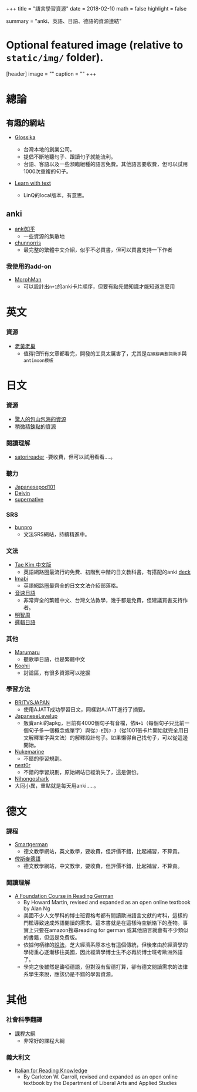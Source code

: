 +++
title = "語言學習資源"
date = 2018-02-10
math = false
highlight = false

summary = "anki、英語、日語、德語的資源連結"
# Optional featured image (relative to `static/img/` folder).
[header]
image = ""
caption = ""
+++


# 總論

## 有趣的網站

- [Glossika](https://ai.glossika.com/?lang=zh-TW)
	- 台灣本地的創業公司。
	- 提倡不斷地聽句子、跟讀句子就能流利。
	- 台語、客語以及一些瀕臨絕種的語言免費。其他語言要收費，但可以試用1000次重複的句子。

- [Learn with text](http://lwt.sourceforge.net)
	- LinQ的local版本，有意思。

## anki

- [anki知乎](https://zhuanlan.zhihu.com/-anki)
	- 一些資源的集散地
- [chunnorris](http://blog.chunnorris.cc/2016/04/anki1.html)
	- 最完整的繁體中文介紹，似乎不必買書，但可以買書支持一下作者


### 我使用的add-on

- [MorphMan](https://github.com/kaegi/MorphMan/)
	- 可以設計出`n+1`的anki卡片順序，但要有點先備知識才能知道怎麼用
	
# 英文

### 資源	

- [老黃老巢](http://www.laohuang.net)
	- 值得把所有文章都看完，開發的工具太厲害了，尤其是`在線辭典劃詞助手`與`antimoon模板`

# 日文

### 資源

- [驚人的包山包海的資源](https://community.wanikani.com/t/the-ultimate-additional-japanese-resources-list/16859)
- [稍微精鍊點的資源](https://github.com/yudataguy/Awesome-Japanese)

### 閱讀理解

- [satorireader](https://www.satorireader.com)
	-要收費，但可以試用看看....。

### 聽力

- [Japanesepod101](https://www.japanesepod101.com)
- [Delvin](http://delvinlanguage.com/)
- [supernative](https://supernative.tv)

### SRS

- [bunpro](https://www.bunpro.jp/)
	- 文法SRS網站，持續精進中。

### 文法

- [Tae Kim 中文版](http://res.wokanxing.info/jpgramma/)
	- 英語網路圈最流行的免費、初階到中階的日文教科書，有搭配的anki [deck](https://ankiweb.net/shared/info/85640050) 
- [Imabi](http://www.imabi.net)
	- 英語網路圈最齊全的日文文法介紹部落格。
- [音速日語](https://jp.sonic-learning.com)
	- 非常齊全的繁體中文、台灣文法教學，幾乎都是免費，但建議買書支持作者。
- [明智周](http://www.mingzhi.tw)
- [邏輯日語](http://www.analyze-jp.com)

### 其他

- [Marumaru](https://www.jpmarumaru.com/tw/JPSongList.asp)
	- 聽歌學日語，也是繁體中文
- [Koohii](https://forum.koohii.com/index.php)
	- 討論區，有很多資源可以挖掘

### 學習方法

- [BRITVSJAPAN](http://blog.matthewhawkins.co/learning-japanese-18-months-update-fluent/)
	- 使用AJATT成功學習日文，同樣對AJATT進行了摘要。
- [JapaneseLevelup](https://japaneselevelup.com)
	- 販賣anki的apkg，目前有4000個句子有音檔，依`N+1`（每個句子只比前一個句子多一個概念或單字）與從`J-E`到`J-J`（從1001張卡片開始就完全用日文解釋單字與文法）的解釋設計句子。如果懶得自己找句子，可以從這邊開始。
- [Nukemarine](http://forum.koohii.com/showthread.php?tid=5110)
	- 不錯的學習規劃。
- [nest0r](http://ja-minimal.nfshost.com)
	- 不錯的學習規劃，原始網站已經消失了，這是備份。
- [Nihongoshark](https://nihongoshark.com)
- 大同小異，重點就是每天用anki.....。

# 德文

### 課程

- [Smartgerman](https://courses.smartergerman.com)
	- 德文教學網站，英文教學，要收費，但評價不錯，比起補習，不算貴。
- [俾斯麥德語](http://www.bismarck-besmart.com.tw)
	- 德文教學網站，中文教學，要收費，但評價不錯，比起補習，不算貴。

### 閱讀理解

-  [A Foundation Course in Reading German](https://courses.dcs.wisc.edu/wp/readinggerman/)
	- By Howard Martin, revised and expanded as an open online textbook by Alan Ng
    - 美國不少人文學科的博士班資格考都有閱讀歐洲語言文獻的考科，這樣的門檻導致速成外語閱讀的需求。這本書就是在這樣時空脈絡下的產物。事實上只要在amazon搜尋reading for german 或其他語言就會有不少類似的書籍，但這是免費版。
    - 依據何柄棣的[說法](https://books.google.com.tw/books?id=HdSvAAAAQBAJ&pg=PA250&lpg=PA250&dq=%E8%AE%80%E5%8F%B2%E9%96%B1%E4%B8%96%E5%85%AD%E5%8D%81%E5%B9%B4&source=bl&ots=tVXndte1jM&sig=F-SQhN7m1OU5ocL2pWf507k5PTQ&hl=zh-TW&sa=X&ved=0ahUKEwigkazKkZnZAhWCjpQKHQ0cDhwQ6AEIUzAL#v=onepage&q&f=false)，芝大經濟系原本也有這個傳統，但後來由於經濟學的學術重心逐漸移往美國，因此經濟學博士生不必再於博士班考歐洲外語了。
    - 學完之後雖然是聾啞德語，但對沒有留德打算，卻有德文閱讀需求的法律系學生來說，應該仍是不錯的學習資源。

# 其他

### 社會科學翻譯 

- [課程大綱](https://www.facebook.com/notes/poe-yu-ze-wan/課程大綱社會科學翻譯研究101學年度下學期完整版/10151481633651070/)
	- 非常好的課程大綱

### 義大利文

- [Italian for Reading Knowledge](https://courses.dcs.wisc.edu/wp/readinggerman/)
	- By Carleton W. Carroll, revised and expanded as an open online textbook by the Department of Liberal Arts and Applied Studies
